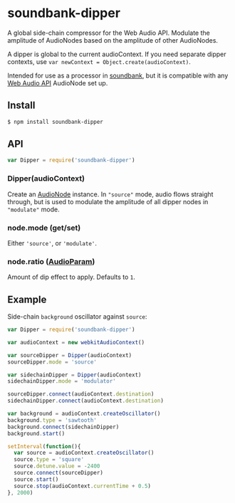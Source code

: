 soundbank-dipper
===

A global side-chain compressor for the Web Audio API. Modulate the amplitude of AudioNodes based on the amplitude of other AudioNodes.

A dipper is global to the current audioContext. If you need separate dipper contexts, use `var newContext = Object.create(audioContext)`.

Intended for use as a processor in [soundbank](https://github.com/mmckegg/soundbank), but it is compatible with any [Web Audio API](https://developer.mozilla.org/en-US/docs/Web_Audio_API) AudioNode set up.

## Install

```bash
$ npm install soundbank-dipper
```

## API

```js
var Dipper = require('soundbank-dipper')
```

### Dipper(audioContext)

Create an [AudioNode](https://developer.mozilla.org/en-US/docs/Web/API/AudioNode) instance. In `"source"` mode, audio flows straight through, but is used to modulate the amplitude of all dipper nodes in `"modulate"` mode.

### node.mode (get/set)

Either `'source'`, or `'modulate'`. 

### node.ratio ([AudioParam](https://developer.mozilla.org/en-US/docs/Web/API/AudioParam))

Amount of dip effect to apply. Defaults to `1`.


## Example

Side-chain `background` oscillator against `source`:

```js
var Dipper = require('soundbank-dipper')

var audioContext = new webkitAudioContext()

var sourceDipper = Dipper(audioContext)
sourceDipper.mode = 'source'

var sidechainDipper = Dipper(audioContext)
sidechainDipper.mode = 'modulator'

sourceDipper.connect(audioContext.destination)
sidechainDipper.connect(audioContext.destination)

var background = audioContext.createOscillator()
background.type = 'sawtooth'
background.connect(sidechainDipper)
background.start()

setInterval(function(){
  var source = audioContext.createOscillator()
  source.type = 'square'
  source.detune.value = -2400
  source.connect(sourceDipper)
  source.start()
  source.stop(audioContext.currentTime + 0.5)
}, 2000)
```
